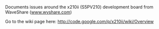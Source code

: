 Documents issues around the x210ii (S5PV210) development board from WaveShare (www.wvshare.com)

Go to the wiki page here: http://code.google.com/p/x210ii/wiki/Overview